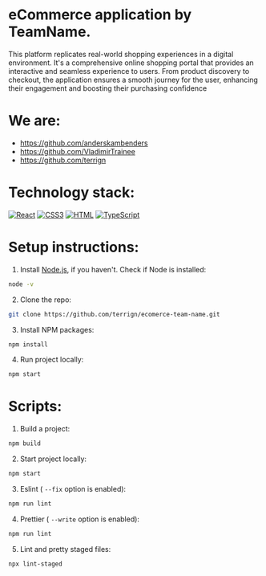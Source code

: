 [React.js]: https://upload.wikimedia.org/wikipedia/commons/thumb/a/a7/React-icon.svg/90px-React-icon.svg.png
[React-url]: https://reactjs.org/
[CSS3]: https://upload.wikimedia.org/wikipedia/commons/thumb/d/d5/CSS3_logo_and_wordmark.svg/57px-CSS3_logo_and_wordmark.svg.png
[CSS-url]: https://www.w3.org/Style/CSS/
[HTML]: https://upload.wikimedia.org/wikipedia/commons/thumb/6/61/HTML5_logo_and_wordmark.svg/80px-HTML5_logo_and_wordmark.svg.png
[HTML-url]: https://html.spec.whatwg.org/multipage/
[TypeScript]: https://upload.wikimedia.org/wikipedia/commons/thumb/4/4c/Typescript_logo_2020.svg/80px-Typescript_logo_2020.svg.png
[TypeScript-url]: https://www.typescriptlang.org/

# eCommerce application by TeamName.

This platform replicates real-world shopping experiences in a digital environment. It's a comprehensive online shopping portal that provides an interactive and seamless experience to users. From product discovery to checkout, the application ensures a smooth journey for the user, enhancing their engagement and boosting their purchasing confidence

# We are:

- https://github.com/anderskambenders
- https://github.com/VladimirTrainee
- https://github.com/terrign

# Technology stack:
 [![React][React.js]][React-url] [![CSS3][CSS3]][CSS-url] [![HTML][HTML]][HTML-url] [![TypeScript][TypeScript]][TypeScript-url]

# Setup instructions:
1. Install [Node.js](https://nodejs.org/), if you haven't. Check if Node is installed:
  ```sh
  node -v
  ```
2. Clone the repo:
```sh
git clone https://github.com/terrign/ecomerce-team-name.git
```
3. Install NPM packages:
```sh
npm install
```
4. Run project locally:
```sh
npm start
```

# Scripts:
1. Build a project:
```sh
npm build
```
2. Start project locally:
```sh
npm start
```
3. Eslint ( <code>--fix</code> option is enabled):
```sh
npm run lint
```
4. Prettier ( <code>--write</code> option is enabled):
```sh
npm run lint
```
5. Lint and pretty staged files:
```sh
npx lint-staged
```
